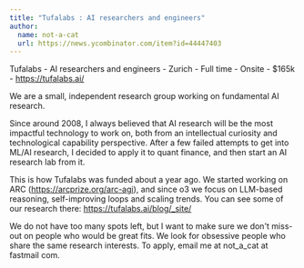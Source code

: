 ```yaml
---
title: "Tufalabs : AI researchers and engineers"
author:
  name: not-a-cat
  url: https://news.ycombinator.com/item?id=44447403
---
```

Tufalabs - AI researchers and engineers - Zurich - Full time - Onsite - $165k - <a href="https:&#x2F;&#x2F;tufalabs.ai&#x2F;" rel="nofollow">https:&#x2F;&#x2F;tufalabs.ai&#x2F;</a>

We are a small, independent research group working on fundamental AI research.

Since around 2008, I always believed that AI research will be the most impactful technology to work on, both from an intellectual curiosity and technological capability perspective. After a few failed attempts to get into ML&#x2F;AI research, I decided to apply it to quant finance, and then start an AI research lab from it.

This is how Tufalabs was funded about a year ago. We started working on ARC (<a href="https:&#x2F;&#x2F;arcprize.org&#x2F;arc-agi" rel="nofollow">https:&#x2F;&#x2F;arcprize.org&#x2F;arc-agi</a>), and since o3 we focus on LLM-based reasoning, self-improving loops and scaling trends. You can see some of our research there: <a href="https:&#x2F;&#x2F;tufalabs.ai&#x2F;blog&#x2F;_site&#x2F;" rel="nofollow">https:&#x2F;&#x2F;tufalabs.ai&#x2F;blog&#x2F;_site&#x2F;</a>

We do not have too many spots left, but I want to make sure we don&#x27;t miss-out on people who would be great fits. We look for obsessive people who share the same research interests.
To apply, email me at not_a_cat at fastmail com.
<JobApplication />
